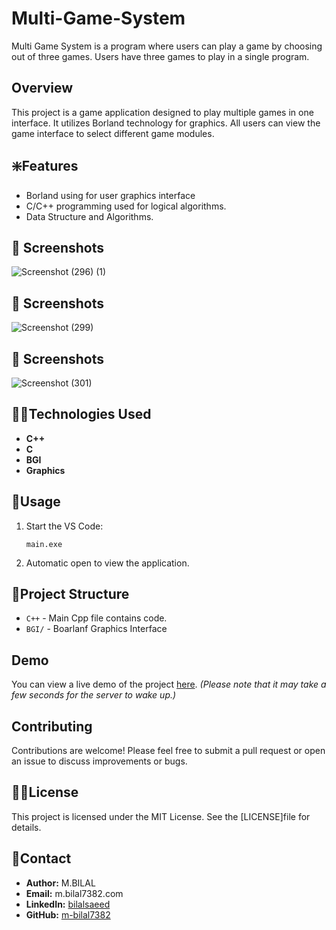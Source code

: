 # Multi-Game-System
Multi Game System is a program where users can play a game by choosing out of three games. Users have three games to play in a single program.

## Overview

This project is a game application designed to play multiple games in one interface. It utilizes Borland technology for graphics. All users can view the game interface to select different game modules. 

## ❇️Features

- Borland using for user graphics interface
- C/C++ programming used for logical algorithms.
- Data Structure and Algorithms.

## 📸 Screenshots
![Screenshot (296) (1)](https://github.com/user-attachments/assets/ead6e952-1bc2-4b95-b081-2a1f3af45fc3)


## 📸 Screenshots
![Screenshot (299)](https://github.com/user-attachments/assets/bf6472e5-0d4c-4207-8e89-f75aaf5424cb)


## 📸 Screenshots
![Screenshot (301)](https://github.com/user-attachments/assets/72b6e018-8552-41a2-a349-4b1e8af6d75c)





## 🧑‍💻Technologies Used

- **C++**
- **C**
- **BGI**
- **Graphics**
## 🧐Usage

1. Start the VS Code:
    ```compile executable file
    main.exe
    ```
2. Automatic open to view the application.

## 📖Project Structure

- `C++` - Main Cpp file contains code.
- `BGI/` - Boarlanf Graphics Interface
## Demo

You can view a live demo of the project [here](https://github.com/m-bilal7382/Multi-Game-System/blob/main/Multi%20Game%20System.exe). *(Please note that it may take a few seconds for the server to wake up.)*

## Contributing

Contributions are welcome! Please feel free to submit a pull request or open an issue to discuss improvements or bugs.

## 🧑‍💻License

This project is licensed under the MIT License. See the [LICENSE]file for details.

## 🚀Contact

- **Author:** M.BILAL
- **Email:** m.bilal7382.com
- **LinkedIn:** [bilalsaeed](linkedin.com/in/bilalsaeed7382)
- **GitHub:** [m-bilal7382](http://github.com/m-bilal7382)

